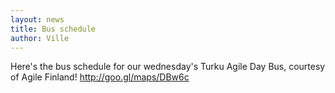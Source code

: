 ```yaml
---
layout: news
title: Bus schedule
author: Ville
---
```


Here's the bus schedule for our wednesday's Turku Agile Day Bus, courtesy of Agile Finland! http://goo.gl/maps/DBw6c